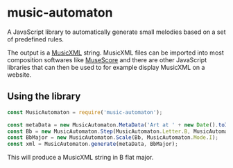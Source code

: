 # music-automaton
A JavaScript library to automatically generate small melodies based on a set of predefined rules.

The output is a [MusicXML](https://www.musicxml.com/) string. MusicXML files can be imported into most composition softwares like [MuseScore](https://musescore.org/en) and there are other JavaScript libraries that can then be used to for example display MusicXML on a website.

## Using the library

```javascript
const MusicAutomaton = require('music-automaton');

const metaData = new MusicAutomaton.MetaData('Art at ' + new Date().toISOString(), 'ComposerName', 'PoetName', 'Rights');
const Bb = new MusicAutomaton.Step(MusicAutomaton.Letter.B, MusicAutomaton.Accidental.Flat);
const BbMajor = new MusicAutomaton.Scale(Bb, MusicAutomaton.Mode.I);
const xml = MusicAutomaton.generate(metaData, BbMajor);
```

This will produce a MusicXML string in B flat major.